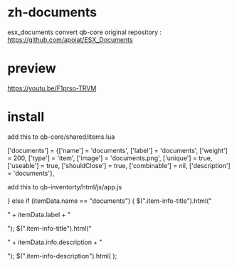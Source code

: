 # zh-documents
esx_documents convert qb-core 
original repository : https://github.com/apoiat/ESX_Documents

# preview 
https://youtu.be/F1prso-TRVM

# install
add this to qb-core/shared/items.lua

['documents'] 				 	 = {['name'] = 'documents', 			  	  		['label'] = 'documents', 				['weight'] = 200, 		['type'] = 'item', 		['image'] = 'documents.png', 			['unique'] = true, 	['useable'] = true, 	['shouldClose'] = true,	   ['combinable'] = nil,   ['description'] = 'documents'},

add this to qb-inventorty/html/js/app.js

 } else if (itemData.name == "documents") {
     $(".item-info-title").html("<p>" + itemData.label +  "</p>");
     $(".item-info-title").html("<p>" + itemData.info.description + "</p>");
     $(".item-info-description").html(
 );
